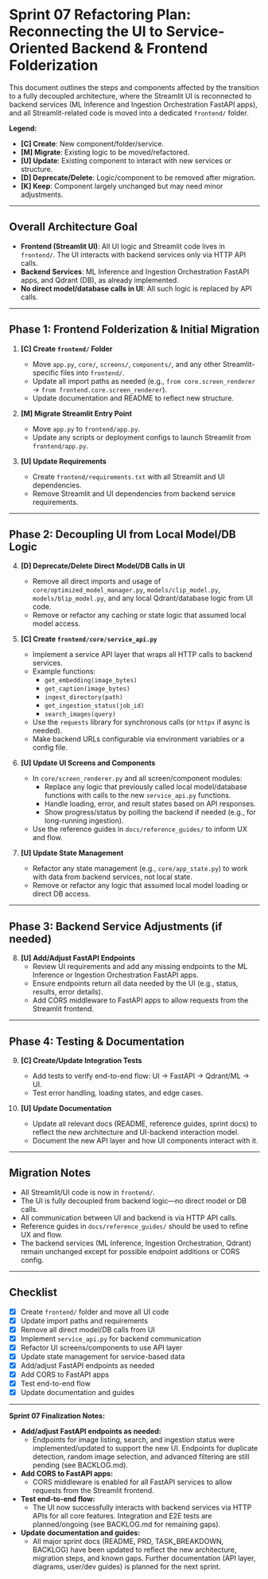 # Sprint 07 Refactoring Plan: Reconnecting the UI to Service-Oriented Backend & Frontend Folderization

This document outlines the steps and components affected by the transition to a fully decoupled architecture, where the Streamlit UI is reconnected to backend services (ML Inference and Ingestion Orchestration FastAPI apps), and all Streamlit-related code is moved into a dedicated `frontend/` folder.

**Legend:**
*   **[C] Create**: New component/folder/service.
*   **[M] Migrate**: Existing logic to be moved/refactored.
*   **[U] Update**: Existing component to interact with new services or structure.
*   **[D] Deprecate/Delete**: Logic/component to be removed after migration.
*   **[K] Keep**: Component largely unchanged but may need minor adjustments.

---

## Overall Architecture Goal

*   **Frontend (Streamlit UI)**: All UI logic and Streamlit code lives in `frontend/`. The UI interacts with backend services only via HTTP API calls.
*   **Backend Services**: ML Inference and Ingestion Orchestration FastAPI apps, and Qdrant (DB), as already implemented.
*   **No direct model/database calls in UI**: All such logic is replaced by API calls.

---

## Phase 1: Frontend Folderization & Initial Migration

1.  **[C] Create `frontend/` Folder**
    *   Move `app.py`, `core/`, `screens/`, `components/`, and any other Streamlit-specific files into `frontend/`.
    *   Update all import paths as needed (e.g., `from core.screen_renderer` → `from frontend.core.screen_renderer`).
    *   Update documentation and README to reflect new structure.

2.  **[M] Migrate Streamlit Entry Point**
    *   Move `app.py` to `frontend/app.py`.
    *   Update any scripts or deployment configs to launch Streamlit from `frontend/app.py`.

3.  **[U] Update Requirements**
    *   Create `frontend/requirements.txt` with all Streamlit and UI dependencies.
    *   Remove Streamlit and UI dependencies from backend service requirements.

---

## Phase 2: Decoupling UI from Local Model/DB Logic

4.  **[D] Deprecate/Delete Direct Model/DB Calls in UI**
    *   Remove all direct imports and usage of `core/optimized_model_manager.py`, `models/clip_model.py`, `models/blip_model.py`, and any local Qdrant/database logic from UI code.
    *   Remove or refactor any caching or state logic that assumed local model access.

5.  **[C] Create `frontend/core/service_api.py`**
    *   Implement a service API layer that wraps all HTTP calls to backend services.
    *   Example functions:
        *   `get_embedding(image_bytes)`
        *   `get_caption(image_bytes)`
        *   `ingest_directory(path)`
        *   `get_ingestion_status(job_id)`
        *   `search_images(query)`
    *   Use the `requests` library for synchronous calls (or `httpx` if async is needed).
    *   Make backend URLs configurable via environment variables or a config file.

6.  **[U] Update UI Screens and Components**
    *   In `core/screen_renderer.py` and all screen/component modules:
        *   Replace any logic that previously called local model/database functions with calls to the new `service_api.py` functions.
        *   Handle loading, error, and result states based on API responses.
        *   Show progress/status by polling the backend if needed (e.g., for long-running ingestion).
    *   Use the reference guides in `docs/reference_guides/` to inform UX and flow.

7.  **[U] Update State Management**
    *   Refactor any state management (e.g., `core/app_state.py`) to work with data from backend services, not local state.
    *   Remove or refactor any logic that assumed local model loading or direct DB access.

---

## Phase 3: Backend Service Adjustments (if needed)

8.  **[U] Add/Adjust FastAPI Endpoints**
    *   Review UI requirements and add any missing endpoints to the ML Inference or Ingestion Orchestration FastAPI apps.
    *   Ensure endpoints return all data needed by the UI (e.g., status, results, error details).
    *   Add CORS middleware to FastAPI apps to allow requests from the Streamlit frontend.

---

## Phase 4: Testing & Documentation

9.  **[C] Create/Update Integration Tests**
    *   Add tests to verify end-to-end flow: UI → FastAPI → Qdrant/ML → UI.
    *   Test error handling, loading states, and edge cases.

10. **[U] Update Documentation**
    *   Update all relevant docs (README, reference guides, sprint docs) to reflect the new architecture and UI-backend interaction model.
    *   Document the new API layer and how UI components interact with it.

---

## Migration Notes

*   All Streamlit/UI code is now in `frontend/`.
*   The UI is fully decoupled from backend logic—no direct model or DB calls.
*   All communication between UI and backend is via HTTP API calls.
*   Reference guides in `docs/reference_guides/` should be used to refine UX and flow.
*   The backend services (ML Inference, Ingestion Orchestration, Qdrant) remain unchanged except for possible endpoint additions or CORS config.

---

## Checklist

- [x] Create `frontend/` folder and move all UI code
- [x] Update import paths and requirements
- [x] Remove all direct model/DB calls from UI
- [x] Implement `service_api.py` for backend communication
- [x] Refactor UI screens/components to use API layer
- [x] Update state management for service-based data
- [x] Add/adjust FastAPI endpoints as needed
- [x] Add CORS to FastAPI apps
- [x] Test end-to-end flow
- [x] Update documentation and guides

---

**Sprint 07 Finalization Notes:**

- **Add/adjust FastAPI endpoints as needed:**
    - Endpoints for image listing, search, and ingestion status were implemented/updated to support the new UI. Endpoints for duplicate detection, random image selection, and advanced filtering are still pending (see BACKLOG.md).
- **Add CORS to FastAPI apps:**
    - CORS middleware is enabled for all FastAPI services to allow requests from the Streamlit frontend.
- **Test end-to-end flow:**
    - The UI now successfully interacts with backend services via HTTP APIs for all core features. Integration and E2E tests are planned/ongoing (see BACKLOG.md for remaining gaps).
- **Update documentation and guides:**
    - All major sprint docs (README, PRD, TASK_BREAKDOWN, BACKLOG) have been updated to reflect the new architecture, migration steps, and known gaps. Further documentation (API layer, diagrams, user/dev guides) is planned for the next sprint. 